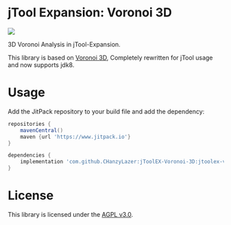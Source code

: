# jTool Expansion: Voronoi 3D

[![](https://www.jitpack.io/v/CHanzyLazer/jToolEX-Voronoi-3D.svg)](https://www.jitpack.io/#CHanzyLazer/jToolEX-Voronoi-3D)

3D Voronoi Analysis in jTool-Expansion.

This library is based on [Voronoi 3D](https://github.com/Hellblazer/Voronoi-3D),
Completely rewritten for jTool usage and now supports jdk8.


# Usage

Add the JitPack repository to your build file and add the dependency:

```gradle
repositories {
    mavenCentral()
    maven {url 'https://www.jitpack.io'}
}
```

```gradle
dependencies {
    implementation 'com.github.CHanzyLazer:jToolEX-Voronoi-3D:jtoolex-voronoi:v1.0'
}
```


# License
This library is licensed under the [AGPL v3.0](LICENSE).

